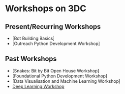 # Workshops on 3DC

## Present/Recurring Workshops

* [Bot Building Basics]
* [Outreach Python Development Workshop]


## Past Workshops
* [Snakes: Bit by Bit Open House Workshop]
* [Foundational Python Development Workshop]
* [Data Visualisation and Machine Learning Workshop]
* [Deep Learning Workshop](https://github.com/OpenSUTD/machine-learning-workshop)
